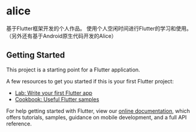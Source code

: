 # alice

基于Flutter框架开发的个人作品。
使用个人空闲时间进行Flutter的学习和使用。
（另外还有基于Android原生代码开发的Alice）


## Getting Started

This project is a starting point for a Flutter application.

A few resources to get you started if this is your first Flutter project:

- [Lab: Write your first Flutter app](https://flutter.dev/docs/get-started/codelab)
- [Cookbook: Useful Flutter samples](https://flutter.dev/docs/cookbook)

For help getting started with Flutter, view our
[online documentation](https://flutter.dev/docs), which offers tutorials,
samples, guidance on mobile development, and a full API reference.
